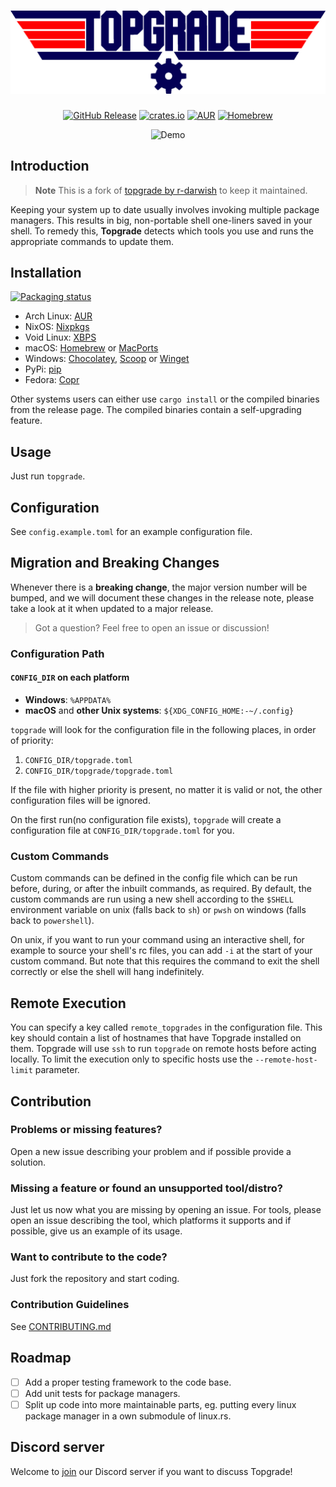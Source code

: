 <div align="center">
  <h1>
    <img alt="Topgrade" src="doc/topgrade_transparent.png" width="850px">
  </h1>

<a href="https://github.com/topgrade-rs/topgrade/releases"><img alt="GitHub Release" src="https://img.shields.io/github/release/topgrade-rs/topgrade.svg"></a>
<a href="https://crates.io/crates/topgrade"><img alt="crates.io" src="https://img.shields.io/crates/v/topgrade.svg"></a>
<a href="https://aur.archlinux.org/packages/topgrade"><img alt="AUR" src="https://img.shields.io/aur/version/topgrade.svg"></a>
<a href="https://formulae.brew.sh/formula/topgrade"><img alt="Homebrew" src="https://img.shields.io/homebrew/v/topgrade.svg"></a>

<img alt="Demo" src="doc/topgrade_demo.gif">
</div>

## Introduction

> **Note**
> This is a fork of [topgrade by r-darwish](https://github.com/r-darwish/topgrade) to keep it maintained.

Keeping your system up to date usually involves invoking multiple package managers.
This results in big, non-portable shell one-liners saved in your shell.
To remedy this, **Topgrade** detects which tools you use and runs the appropriate commands to update them.

## Installation

[![Packaging status](https://repology.org/badge/vertical-allrepos/topgrade.svg)](https://repology.org/project/topgrade/versions)

- Arch Linux: [AUR](https://aur.archlinux.org/packages/topgrade)
- NixOS: [Nixpkgs](https://search.nixos.org/packages?show=topgrade)
- Void Linux: [XBPS](https://voidlinux.org/packages/?arch=x86_64&q=topgrade)
- macOS: [Homebrew](https://formulae.brew.sh/formula/topgrade) or [MacPorts](https://ports.macports.org/port/topgrade/)
- Windows: [Chocolatey][choco], [Scoop][scoop] or [Winget][winget]
- PyPi: [pip](https://pypi.org/project/topgrade/)
- Fedora: [Copr](https://copr.fedorainfracloud.org/coprs/lilay/topgrade/)

[choco]: https://community.chocolatey.org/packages/topgrade
[scoop]: https://scoop.sh/#/apps?q=topgrade
[winget]: https://winstall.app/apps/topgrade-rs.topgrade

Other systems users can either use `cargo install` or the compiled binaries from the release page.
The compiled binaries contain a self-upgrading feature.

## Usage

Just run `topgrade`.

## Configuration

See `config.example.toml` for an example configuration file.

## Migration and Breaking Changes

Whenever there is a **breaking change**, the major version number will be bumped,
and we will document these changes in the release note, please take a look at
it when updated to a major release.

> Got a question? Feel free to open an issue or discussion!

### Configuration Path

#### `CONFIG_DIR` on each platform

- **Windows**: `%APPDATA%`
- **macOS** and **other Unix systems**: `${XDG_CONFIG_HOME:-~/.config}`

`topgrade` will look for the configuration file in the following places, in order of priority:

1. `CONFIG_DIR/topgrade.toml`
2. `CONFIG_DIR/topgrade/topgrade.toml`

If the file with higher priority is present, no matter it is valid or not, the other configuration files will be ignored.

On the first run(no configuration file exists), `topgrade` will create a configuration file at `CONFIG_DIR/topgrade.toml` for you.

### Custom Commands

Custom commands can be defined in the config file which can be run before, during, or after the inbuilt commands, as required.
By default, the custom commands are run using a new shell according to the `$SHELL` environment variable on unix (falls back to `sh`) or `pwsh` on windows (falls back to `powershell`).

On unix, if you want to run your command using an interactive shell, for example to source your shell's rc files, you can add `-i` at the start of your custom command.
But note that this requires the command to exit the shell correctly or else the shell will hang indefinitely.

## Remote Execution

You can specify a key called `remote_topgrades` in the configuration file.
This key should contain a list of hostnames that have Topgrade installed on them.
Topgrade will use `ssh` to run `topgrade` on remote hosts before acting locally.
To limit the execution only to specific hosts use the `--remote-host-limit` parameter.

## Contribution

### Problems or missing features?

Open a new issue describing your problem and if possible provide a solution.

### Missing a feature or found an unsupported tool/distro?

Just let us now what you are missing by opening an issue.
For tools, please open an issue describing the tool, which platforms it supports and if possible, give us an example of its usage.

### Want to contribute to the code?

Just fork the repository and start coding.

### Contribution Guidelines

See [CONTRIBUTING.md](https://github.com/topgrade-rs/topgrade/blob/master/CONTRIBUTING.md)

## Roadmap

- [ ] Add a proper testing framework to the code base.
- [ ] Add unit tests for package managers.
- [ ] Split up code into more maintainable parts, eg. putting every linux package manager in a own submodule of linux.rs.

## Discord server

Welcome to [join](https://discord.gg/Q8HGGWundY) our Discord server if you want
to discuss Topgrade!
